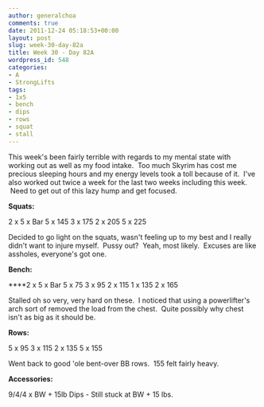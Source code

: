 ```yaml
---
author: generalchoa
comments: true
date: 2011-12-24 05:18:53+00:00
layout: post
slug: week-30-day-82a
title: Week 30 - Day 82A
wordpress_id: 548
categories:
- A
- StrongLifts
tags:
- 1x5
- bench
- dips
- rows
- squat
- stall
---
```


This week's been fairly terrible with regards to my mental state with working out as well as my food intake.  Too much Skyrim has cost me precious sleeping hours and my energy levels took a toll because of it.  I've also worked out twice a week for the last two weeks including this week.  Need to get out of this lazy hump and get focused.

**Squats:**

2 x 5 x Bar
5 x 145
3 x 175
2 x 205
5 x 225

Decided to go light on the squats, wasn't feeling up to my best and I really didn't want to injure myself.  Pussy out?  Yeah, most likely.  Excuses are like assholes, everyone's got one.

**Bench:**

****2 x 5 x Bar
5 x 75
3 x 95
2 x 115
1 x 135
2 x 165

Stalled oh so very, very hard on these.  I noticed that using a powerlifter's arch sort of removed the load from the chest.  Quite possibly why chest isn't as big as it should be.

**Rows:**

5 x 95
3 x 115
2 x 135
5 x 155

Went back to good 'ole bent-over BB rows.  155 felt fairly heavy.

**Accessories:**

9/4/4 x BW + 15lb Dips - Still stuck at BW + 15 lbs.
